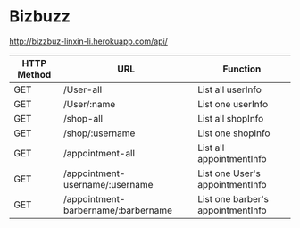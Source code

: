 # Bizbuzz

http://bizzbuz-linxin-li.herokuapp.com/api/


|HTTP Method|       URL             |Function|
|-----------|-------------------|------------------|
|GET|               /User-all|       List all userInfo|
|GET|              /User/:name  |   List one userInfo|
|GET|              /shop-all     |  List all shopInfo|
|GET|               /shop/:username  |   List one shopInfo|
|GET|               /appointment-all| List all appointmentInfo|
|GET|               /appointment-username/:username| List one User's appointmentInfo|
|GET|               /appointment-barbername/:barbername| List one barber's appointmentInfo|

